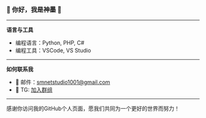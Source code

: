 ### 🌟 你好，我是神墨 🌟

---

 **语言与工具**

-  编程语言：Python, PHP, C#
-  编程工具：VSCode, VS Studio

---

 **如何联系我**

- 📧 邮件：smnetstudio1001@gmail.com
- 📱 TG: [加入群组](https://t.me/starlight_studio_coco)

---

感谢你访问我的GitHub个人页面，愿我们共同为一个更好的世界而努力！

